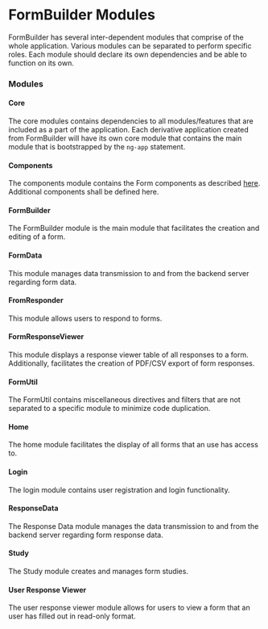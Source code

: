 FormBuilder Modules
===

FormBuilder has several inter-dependent modules that comprise of the whole application. Various modules can be separated to perform specific roles. Each module should declare its own dependencies and be able to function on its own.

### Modules

#### Core
The core modules contains dependencies to all modules/features that are included as a part of the application. Each derivative application created from FormBuilder will have its own core module that contains the main module that is bootstrapped by the `ng-app` statement. 

#### Components
The components module contains the Form components as described [here](FormBuilder-Component.md). Additional components shall be defined here.

#### FormBuilder
The FormBuilder module is the main module that facilitates the creation and editing of a form.

#### FormData
This module manages data transmission to and from the backend server regarding form data.

#### FromResponder
This module allows users to respond to forms.

#### FormResponseViewer
This module displays a response viewer table of all responses to a form. Additionally, facilitates the creation of PDF/CSV export of form responses.

#### FormUtil
The FormUtil contains miscellaneous directives and filters that are not separated to a specific module to minimize code duplication.

#### Home
The home module facilitates the display of all forms that an use has access to.

#### Login
The login module contains user registration and login functionality.

#### ResponseData
The Response Data module manages the data transmission to and from the backend server regarding form response data.

#### Study
The Study module creates and manages form studies.

#### User Response Viewer
The user response viewer module allows for users to view a form that an user has filled out in read-only format.